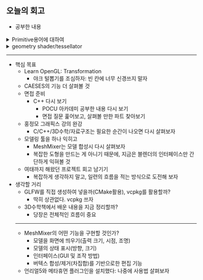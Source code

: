 ## 오늘의 회고
- 공부한 내용
<details>
<summary>Primitive용어에 대하여</summary>
<div markdown="1">

OpenGL에서의 Primitive는 비슷하지만 다른 두 가지의 뜻이 있음

1. vertex stream의 그리는 방식을 알려주기 위한 해석 체계
    - Graphics Primitives라고도 한다
    - OpenGL에게 stream of vertices를 어떻게 해석할지 primitive라고 불리는 힌트를 주어야 한다
        - GL_POINTS, GL_TRIANGLES, GL_LINE_STRIP 등
        - 주의 OpenGL에서의 primitive는 두 가지 뜻이 있다(추가 설명 참고)
2. Primitive Assembly 단계에서, vertex stream을 해석한 결과
    - vertex stream —primitive interpretation—> 정렬된 primitives 집합
    - 즉, vertex stream의 결과물은 primitives의 집합
    - base primitive라고도 부름

</div>
</details>


<details>
<summary>geometry shader/tessellator</summary>
<div markdown="1">

### Geometry Shder

- OpenGL 3.2부터 사용 가능
- VertexShader다음에 실행되는 Shader
    - Primitive단위로 vertices(Assembled geometry)를 받음
- 주 기능: primitives, vertices를 추가, 삭제 가능하다/ Vertex position의 수정이 가능하다.
- Vertex Shader를 대체할 수 있는 것은 아니다

### 테셀레이터

- 일반적으로 3D렌더링 시에, Vertex Shader-Geometry Shader-Rasterizer-Pixel Shader 순의 Process를 거치게 된다
- Geometry Shader는 Vertex Shader에서 불가능한 점, 선, 삼각형 등의 도형을 생성할 수 있는 기능이 있음
    - Geometry Shader는 앞서 설명했던 Vertex Shader에서 거쳐온 도형 정보를 입력받음
    - Geometry Shader는 입력받은 접점을 모두 없앨수도 더 많은 도형을 생산할 수도 있다
- 테셀레이션(Tessellation)은 Geometry Shader를 사용한 기술의 일종
    - 하지만, 순수 Geometry Shader를 통한 Tessellation을 사용할경우 GPU에 상당한 수준의 과부하가 일어나기 때문에 상당한 성능저하
    - 이를 해결하기위해 GPU제조사들이 테셀레이터(Tessellator)를 따로 만듦

</div>
</details>

---
- 핵심 목표
    - Learn OpenGL: Transformation
        - 야크 털뽑기를 조심하자: 빈 칸에 너무 신경쓰지 말자
    - CAESES의 기능 더 살펴볼 것
    - 면접 준비
        - C++ 다시 보기
            - POCU 아카데미 공부한 내용 다시 보기
            - 면접 질문 훑어보고, 살펴볼 만한 파트 찾아보기
    - 홍정모 그래픽스 강의 완강
        - C/C++/3D수학/자료구조는 필요한 순간이 나오면 다시 살펴보자
    - 모델링 툴을 하나 익히고
        - MeshMixer는 모델 합성시 다시 살펴보자
        - 복잡한 도형을 만드는 게 아니기 때문에, 지금은 블렌더의 인터페이스만 간단하게 익혀볼 것
    - 여태까지 해왔던 프로젝트 회고 남기기
        - 복잡하게 생각하지 말고, 일련의 흐름을 적는 방식으로 도전해 보자
- 생각할 거리
    - GLFW를 직접 생성하여 넣을까(CMake활용), vcpkg를 활용할까?
        - 딱히 상관없다. vcpkg 쓰자
    - 3D수학책에서 배운 내용을 지금 정리할까?
        - 당장은 전체적인 흐름이 중요
    ---
    - MeshMixer의 어떤 기능을 구현할 것인가?
        - 모델을 화면에 띄우기(출력 크기, 시점, 조명)
        - 모델의 상태 표시(방향, 크기)
        - 인터페이스(GUI 및 조작 방법)
        - 버텍스 합성/제거(차집합)를 기반으로한 편집 기능
    - 언리얼5와 메타휴먼 플러그인을 설치했다: 나중에 사용법 살펴보자
